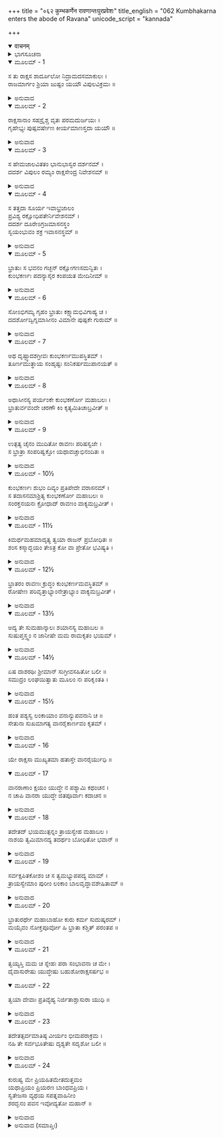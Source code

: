 +++
title = "०६२ कुम्भकर्णेन रावणान्तःपुरप्रवेशः"
title_english = "062 Kumbhakarna enters the abode of Ravana"
unicode_script = "kannada"

+++
<details open><summary>वाचनम्</summary>

<div class="audioEmbed"  caption="श्रीराम-हरिसीताराममूर्ति-घनपाठिभ्यां वचनम्" src="https://archive.org/download/Ramayana-recitation-Sriram-harisItArAmamUrti-Ghanapaati-v2/Kanda_6/Kanda_6_YK-062-Kumbhakarna_enters_the_abode_of_Ravana_0.mp3"></div>
</details>



<details><summary>ಭಾಗಸೂಚನಾ</summary>

ಅರಮನೆಗೆ ಬಂದ ಕುಂಭಕರ್ಣನಿಗೆ ರಾವಣನು ರಾಮನಿಂದ ಉಂಟಾದ ಭಯವನ್ನು ತಿಳಿಸಿ, ಶತ್ರುಸೈನ್ಯವನ್ನು ವಿನಾಶಗೊಳಿಸಲು ಅವನನ್ನು ಪ್ರೇರೇಪಿಸಿದನು
</details>

<details open><summary>ಮೂಲಮ್ - 1</summary>

ಸ ತು ರಾಕ್ಷಸ ಶಾರ್ದೂಲೋ ನಿದ್ರಾಮದಸಮಾಕುಲಃ ।  
ರಾಜಮಾರ್ಗಂ ಶ್ರಿಯಾ ಜುಷ್ಟಂ ಯಯೌ ವಿಪುಲವಿಕ್ರಮಃ ॥
</details>

<details><summary>ಅನುವಾದ</summary>

ಮಹಾಪರಾಕ್ರಮಿ ರಾಕ್ಷಸಶ್ರೇಷ್ಠನಾದ ಕುಂಭಕರ್ಣನು ನಿದ್ದೆಯಿಂದಲೂ, ಮದದಿಂದಲೂ ಉನ್ಮತ್ತನಂತಾಗಿ ಸಂಪದ್ಯುಕ್ತ ವಾದ ರಾಜಬೀದಿಯಲ್ಲಿ ಹೋಗುತ್ತಿದ್ದನು.॥1॥
</details>

<details open><summary>ಮೂಲಮ್ - 2</summary>

ರಾಕ್ಷಸಾನಾಂ ಸಹಸ್ರೈಶ್ಚ ವೃತಃ ಪರಮದುರ್ಜಯಃ ।  
ಗೃಹೇಭ್ಯಃ ಪುಷ್ಪವರ್ಷೇಣ ಕೀರ್ಯಮಾಣಸ್ತದಾ ಯಯೌ ॥
</details>

<details><summary>ಅನುವಾದ</summary>

ಅ ಪರಮದುರ್ಜಯ ವೀರನು ಸಾವಿರಾರು ರಾಕ್ಷಸರಿಂದ ಪರಿವೃತನಾಗಿ ಸಾಗುತ್ತಿದ್ದನು. ರಾಜಬೀದಿಯ ಪಕ್ಕದಲ್ಲಿದ್ದ ಮನೆಗಳಿಂದ ಅವನ ಮೇಲೆ ಹೂವುಗಳನ್ನು ಚೆಲ್ಲುತ್ತಿದ್ದರು.॥2॥
</details>

<details open><summary>ಮೂಲಮ್ - 3</summary>

ಸ ಹೇಮಜಾಲವಿತತಂ ಭಾನುಭಾಸ್ವರ ದರ್ಶನಮ್ ।  
ದದರ್ಶ ವಿಪುಲಂ ರಮ್ಯಂ ರಾಕ್ಷಸೇಂದ್ರ ನಿವೇಶನಮ್ ॥
</details>

<details><summary>ಅನುವಾದ</summary>

ಸ್ವರ್ಣಮಯ ಜಾಲರಿಗಳಿಂದ ಆಚ್ಛಾದಿತವಾದ, ಸೂರ್ಯನಂತೆ ಬೆಳಗುತ್ತಿದ್ದ ರಾಕ್ಷಸರಾಜ ರಾವಣನ ರಮಣೀಯ ವಿಶಾಲ ಅರಮನೆಯನ್ನು ನೋಡಿದನು.॥3॥
</details>

<details open><summary>ಮೂಲಮ್ - 4</summary>

ಸ ತತ್ತದಾ ಸೂರ್ಯ ಇವಾಭ್ರಜಾಲಂ  
ಪ್ರವಿಶ್ಯ ರಕ್ಷೋಧಿಪತೇರ್ನಿವೇಶನಮ್ ।  
ದದರ್ಶ ದೂರೇಽಗ್ರಜಮಾಸನಸ್ಥಂ  
ಸ್ವಯಂಭುವಂ ಶಕ್ರ ಇವಾಸನಸ್ಥಮ್ ॥
</details>

<details><summary>ಅನುವಾದ</summary>

ಸೂರ್ಯನು ಮೇಘಮಂಡಲವನ್ನು ಪ್ರವೇಶಿಸುವಂತೆ ಕುಂಭಕರ್ಣನು ರಾವಣನ ಅರಮನೆಯನ್ನು ಪ್ರವೇಶಿಸಿ, ದೇವೇಂದ್ರನು ದಿವ್ಯ ಕಮಲಾಸನದಲ್ಲಿ ವಿರಾಜಮಾನನಾದ ಸ್ವಯಂಭೂ ಬ್ರಹ್ಮನನ್ನು ದರ್ಶಿಸಿದಂತೆ ರಾಜ ಸಿಂಹಾಸನದಲ್ಲಿ ಕುಳಿತಿರುವ ತನ್ನಣ್ಣನನ್ನು ದೂರದಿಂದಲೇ ನೋಡಿದನು.॥4॥
</details>

<details open><summary>ಮೂಲಮ್ - 5</summary>

ಭ್ರಾತುಃ ಸ ಭವನಂ ಗಚ್ಛನ್ ರಕ್ಷೋಗಣಸಮನ್ವಿತಃ ।  
ಕುಂಭಕರ್ಣಃ  ಪದನ್ಯಾಸೈರ ಕಂಪಯತ ಮೇದಿನೀಮ್  ॥
</details>

<details><summary>ಅನುವಾದ</summary>

ರಾಕ್ಷಸರೊಂದಿಗೆ ಕುಂಭಕನು ತನ್ನಣ್ಣನ ಭವನವನ್ನು ಪ್ರವೇಶಿಸುವಾಗ ಅವನ ಪಾದಾಘಾತದಿಂದ ಭೂಮಿಯು ನಡುಗುತ್ತಿತ್ತು.॥5॥
</details>

<details open><summary>ಮೂಲಮ್ - 6</summary>

ಸೋಽಭಿಗಮ್ಯ ಗೃಹಂ ಭ್ರಾತುಃ ಕಕ್ಷ್ಯಾಮಭಿವಿಗಾಹ್ಯ ಚ ।  
ದದರ್ಶೋದ್ವಿಗ್ನಮಾಸೀನಂ ವಿಮಾನೇ ಪುಷ್ಪಕೇ ಗುರುಮ್ ॥
</details>

<details><summary>ಅನುವಾದ</summary>

ಅಣ್ಣನ ಭವನದ ಒಳ ಕಕ್ಷೆಯನ್ನು ಪ್ರವೇಶಿಸಿದಾಗ ಪುಷ್ಪಕವಿಮಾನದಲ್ಲಿ ವಿರಾಜನಾದ ರಾವಣನು ಉದ್ವಿಗ್ನ ಸ್ಥಿತಿಯಲ್ಲಿರುವುದನ್ನು ನೋಡಿದನು.॥6॥
</details>

<details open><summary>ಮೂಲಮ್ - 7</summary>

ಅಥ ದೃಷ್ಟ್ವಾದಶಗ್ರೀವಃ ಕುಂಭಕರ್ಣಮುಪಸ್ಥಿತಮ್ ।  
ತೂರ್ಣಮುತ್ಥಾಯ ಸಂಹೃಷ್ಟಃ ಸಂನಿಕರ್ಷಮುಪಾನಯತ್ ॥
</details>

<details><summary>ಅನುವಾದ</summary>

ಕುಂಭಕರ್ಣನು ಬಂದಿರುವುದನ್ನು ನೋಡಿ ದಶಕಂಠ ರಾವಣನು ಕೂಡಲೇ ಎದ್ದು ನಿಂತು, ಬಹಳ ಹರ್ಷದೊಂದಿಗೆ ಅವನನ್ನು ಬಳಿಗೆ ಕರೆದನು.॥7॥
</details>

<details open><summary>ಮೂಲಮ್ - 8</summary>

ಅಥಾಸೀನಸ್ಯ ಪರ್ಯಂಕೇ ಕುಂಭಕರ್ಣೋ ಮಹಾಬಲಃ ।  
ಭ್ರಾತುರ್ವವಂದೇ ಚರಣೌ ಕಿಂ ಕೃತ್ಯಮಿತಿಚಾಬ್ರವೀತ್ ॥
</details>

<details><summary>ಅನುವಾದ</summary>

ಮಹಾಬಲಿ ಕುಂಭಕರ್ಣನು ಸಿಂಹಾಸನದಲ್ಲಿ ಕುಳಿತಿರುವ ಅಣ್ಣನ ಪಾದಗಳಲ್ಲಿ ವಂದಿಸಿಕೊಂಡು- ‘ಯಾವ ಕಾರ್ಯ ಉಪಸ್ಥಿತವಾಗಿದೆ? ನನ್ನಿಂದೇನಾಗಬೇಕು?’ ಎಂದು ಕೇಳಿದನು.॥8॥
</details>

<details open><summary>ಮೂಲಮ್ - 9</summary>

ಉತ್ಪತ್ಯ ಚೈನಂ ಮುದಿತೋ ರಾವಣಃ ಪರಿಷಸ್ವಜೇ ।  
ಸ ಭ್ರಾತ್ರಾ ಸಂಪರಿಷ್ವಕ್ತೋ ಯಥಾವಚ್ಚಾಭಿನಂದಿತಃ ॥
</details>

<details><summary>ಅನುವಾದ</summary>

ರಾವಣನು ನೆಗೆದು ಮುಂದೆ ಬಂದು ಸಂತೋಷದಿಂದ ಕುಂಭಕರ್ಣನನ್ನು ಅಪ್ಪಿಕೊಂಡನು. ರಾವಣನು ಅವನನ್ನು ಆಲಂಗಿಸಿಕೊಂಡು ಅಭಿನಂದಿಸಿದನು.॥9॥
</details>

<details open><summary>ಮೂಲಮ್ - 10½</summary>

ಕುಂಭಕರ್ಣಃ ಶುಭಂ ದಿವ್ಯಂ ಪ್ರತಿಪೇದೇ ವರಾಸನಮ್ ।  
ಸ ತದಾಸನಮಾಶ್ರಿತ್ಯ ಕುಂಭಕರ್ಣೋ ಮಹಾಬಲಃ ॥  
ಸಂರಕ್ತನಯನಃ ಕ್ರೋಧಾದ್ ರಾವಣಂ ವಾಕ್ಯಮಬ್ರವೀತ್ ।
</details>

<details><summary>ಅನುವಾದ</summary>

ಬಳಿಕ ಕುಂಭಕರ್ಣನು ಸುಂದರ ದಿವ್ಯಸಿಂಹಾಸನದಲ್ಲಿ ಕುಳಿತು, ಮಹಾ ಬಲಿ ಕುಂಭಕರ್ಣನು ಕ್ರೋಧದಿಂದ ಕಣ್ಣುಕೆಂಪಗಾಗಿಸಿ ರಾವಣನಲ್ಲಿ ಕೇಳಿದನು.॥10½॥
</details>

<details open><summary>ಮೂಲಮ್ - 11½</summary>

ಕಿಮರ್ಥಮಹಮಾದೃತ್ಯ ತ್ವಯಾ ರಾಜನ್ ಪ್ರಬೋಧಿತಃ ॥  
ಶಂಸ ಕಸ್ಮಾದ್ಭಯಂ ತೇಽತ್ರ ಕೋ ವಾ ಪ್ರೇತೋ ಭವಿಷ್ಯತಿ ।
</details>

<details><summary>ಅನುವಾದ</summary>

ರಾಜನೇ! ಯಾವುದಕ್ಕಾಗಿ ನೀನು ತುಂಬಾ ಆದರದೊಂದಿಗೆ ನನ್ನನ್ನು ಏಕೆ ಎಚ್ಚರಿಸಿದೆ? ನಿನಗೆ ಯಾರಿಂದ ಭಯ ಉಂಟಾಗಿದೆ? ಎಂದು ಹೇಳು. ಯಾರು ಪರಲೋಕದ ಪಥಿಕನಾಗುವನು.॥11½॥
</details>

<details open><summary>ಮೂಲಮ್ - 12½</summary>

ಭ್ರಾತರಂ ರಾವಣಃ ಕ್ರುದ್ಧಂ ಕುಂಭಕರ್ಣಮವಸ್ಥಿತಮ್ ॥  
ರೋಷೇಣ ಪರಿವೃತ್ತಾಭ್ಯಾಂನೇತ್ರಾಭ್ಯಾಂ ವಾಕ್ಯಮಬ್ರವೀತ್ ।
</details>

<details><summary>ಅನುವಾದ</summary>

ಆಗ ರಾವಣನು ತನ್ನ ಬಳಿ ಕುಪಿತನಾಗಿ ಕುಳಿತಿರುವ ಕುಂಭಕರ್ಣನಲ್ಲಿ ರೋಷದಿಂದ ಉರಿಯುವ ಕಣ್ಣುಗಳಿಂದ ಹೇಳಿದ.॥12½॥
</details>

<details open><summary>ಮೂಲಮ್ - 13½</summary>

ಅದ್ಯ ತೇ ಸುಮಹಾನ್ಕಾಲಃ ಶಯಾನಸ್ಯ ಮಹಾಬಲ ॥  
ಸುಷುಪ್ತಸ್ತ್ವಂ ನ ಜಾನೀಷೇ ಮಮ ರಾಮಕೃತಂ ಭಯಮ್ ।
</details>

<details><summary>ಅನುವಾದ</summary>

ಮಹಾಬಲಿ ವೀರನೇ! ನೀನು ಮಲಗಿ ಬಹಳ ಸಮಯ ಕಳೆಯಿತು. ನೀನು ಗಾಢನಿದ್ರೆಯಲ್ಲಿ ಮುಳುಗಿದ್ದರಿಂದ ರಾಮನಿಂದ ನನಗೆ ಭಯ ಉಂಟಾದುದು ನಿನಗೆ ತಿಳಿಯದೆ ಹೋಯಿತು.॥13½॥
</details>

<details open><summary>ಮೂಲಮ್ - 14½</summary>

ಏಷ ದಾಶರಥಿಃ ಶ್ರೀಮಾನ್ ಸುಗ್ರೀವಸಹಿತೋ ಬಲೀ ॥  
ಸಮುದ್ರಂ ಲಂಘಯಿತ್ವಾತು ಮೂಲಂ ನಃ ಪರಿಕೃಂತತಿ ।
</details>

<details><summary>ಅನುವಾದ</summary>

ಈ ದಶರಥಕುಮಾರ ಬಲಿಷ್ಠ ಶ್ರೀಮಾನ್ ರಾಮನು ಸುಗ್ರೀವನೊಂದಿಗೆ ಸಮುದ್ರವನ್ನು ದಾಟಿ ಇಲ್ಲಿಗೆ ಬಂದಿರುವನು ಹಾಗೂ ನಮ್ಮ ಕುಲವನ್ನು ವಿನಾಶಗೊಳಿಸುತ್ತಿದ್ದಾನೆ.॥14½॥
</details>

<details open><summary>ಮೂಲಮ್ - 15½</summary>

ಹಂತ ಪಶ್ಯಸ್ವ ಲಂಕಾಯಾಂ ವನಾನ್ಯುಪವನಾನಿ ಚ ॥  
ಸೇತುನಾ ಸುಖಮಾಗತ್ಯ ವಾನರೈಕಾರ್ಣವಂ ಕೃತಮ್ ।
</details>

<details><summary>ಅನುವಾದ</summary>

ಅಯ್ಯೋ! ನೋಡು, ಸಮುದ್ರಕ್ಕೆ ಸೇತುವೆ ಕಟ್ಟಿ ಸುಖವಾಗಿ ಇಲ್ಲಿಗೆ ಬಂದಿರುವ ವಾನರರು ಲಂಕೆಯ ಸಮಸ್ತ ವನ, ಉಪವನಗಳನ್ನು ಸಮುದ್ರಮಯವನ್ನಾಗಿ ಮಾಡಿಬಿಟ್ಟಿದ್ದಾರೆ. ಇಲ್ಲಿ ವಾನರರೂಪೀ ಸಮುದ್ರವೇ ಉಂಟಾದಂತಿದೆ.॥15½॥
</details>

<details open><summary>ಮೂಲಮ್ - 16</summary>

ಯೇ ರಾಕ್ಷಸಾ ಮುಖ್ಯತಮಾ ಹತಾಸ್ತೇ ವಾನರೈರ್ಯುಧಿ ॥
</details>

<details open><summary>ಮೂಲಮ್ - 17</summary>

ವಾನರಾಣಾಂ ಕ್ಷಯಂ ಯುದ್ಧೇ ನ ಪಶ್ಯಾಮಿ ಕಥಂಚನ  ।  
ನ ಚಾಪಿ ವಾನರಾ ಯುದ್ಧೇ ಜಿತಪೂರ್ವಾಃ ಕದಾಚನ ॥
</details>

<details><summary>ಅನುವಾದ</summary>

ನಮ್ಮ ಮುಖ್ಯ ಮುಖ್ಯ ವೀರ ರಾಕ್ಷಸರನ್ನು ವಾನರರು ಯುದ್ಧದಲ್ಲಿ ಕೊಂದುಹಾಕಿದರು. ಆದರೆ ಯುದ್ಧದಲ್ಲಿ ವಾನರ ಸಂಹಾರವಾಗುವುದನ್ನು ನಾನು ನೋಡಿಲ್ಲ. ರಣದಲ್ಲಿ ಯಾವ ವಾನರರೂ ಪರಾಜಿತರಾಗುವುದಿಲ್ಲ.॥16-17॥
</details>

<details open><summary>ಮೂಲಮ್ - 18</summary>

ತದೇತದ್ ಭಯಮುತ್ಪನ್ನಂ ತ್ರಾಯಸ್ವೇಹ ಮಹಾಬಲ  ।  
ನಾಶಯ ತ್ವಮಿಮಾನದ್ಯ ತದರ್ಥಂ ಬೋಧಿತೋ ಭವಾನ್ ॥
</details>

<details><summary>ಅನುವಾದ</summary>

ಮಹಾಬಲಿ ವೀರನೇ! ಈಗ ನಮ್ಮ ಮೇಲೆ ಇದೇ ಭಯ ಬಂದೆರಗಿದೆ. ನೀನು ಇದರಿಂದ ನಮ್ಮನ್ನು ರಕ್ಷಿಸು. ಇಂದೇ ಈ ವಾನರರನ್ನು ನಾಶಗೊಳಿಸು. ಅದಕ್ಕಾಗಿ ನಿನ್ನನ್ನು ಎಬ್ಬಿಸಿರುವುದು.॥18॥
</details>

<details open><summary>ಮೂಲಮ್ - 19</summary>

ಸರ್ವಕ್ಷಪಿತಕೋಶಂ ಚ ಸ ತ್ವಮಭ್ಯುಪಪದ್ಯ ಮಾಮ್ ।  
ತ್ರಾಯಸ್ವೇಮಾಂ ಪುರೀಂ ಲಂಕಾಂ ಬಾಲವೃದ್ಧಾವಶೇಷಿತಾಮ್  ॥
</details>

<details><summary>ಅನುವಾದ</summary>

ನಮ್ಮ ಭಂಡಾರವೆಲ್ಲ ಬರಿದಾಗಿದೆ. ಇದನ್ನು ಗಮನಿಸಿ ಬಾಲಕರು ಮತ್ತು ವೃದ್ಧರೇ ಉಳಿದುಕೊಂಡಿರುವ ಈ ಲಂಕಾಪಟ್ಟಣವನ್ನು ನೀನು ರಕ್ಷಿಸು.॥19॥
</details>

<details open><summary>ಮೂಲಮ್ - 20</summary>

ಭ್ರಾತುರರ್ಥೇ ಮಹಾಬಾಹೋ ಕುರು ಕರ್ಮ ಸುದುಷ್ಕರಮ್ ।  
ಮಯೈವಂ ನೋಕ್ತಪೂರ್ವೋ ಹಿ ಭ್ರಾತಾ ಕಶ್ಚಿತ್ ಪರಂತಪ ॥
</details>

<details><summary>ಅನುವಾದ</summary>

ಮಹಾಬಾಹೋ! ನಿನ್ನ ಈ ಅಣ್ಣನಿಗಾಗಿ ಅತ್ಯಂತ ದುಷ್ಕರ ಪರಾಕ್ರಮವನ್ನು ತೋರು, ಪರಂತಪ! ಈ ಮೊದಲ ಎಂದಿಗೂ ಯಾವುದೇ ತಮ್ಮನಲ್ಲಿ ನಾನು ಇಂತಹ ಬೇಡಿಕೆ ಮಾಡಲಿಲ್ಲ.॥20॥
</details>

<details open><summary>ಮೂಲಮ್ - 21</summary>

ತ್ವಯ್ಯಸ್ತಿ ಮಮ ಚ ಸ್ನೇಹಃ ಪರಾ ಸಂಭಾವನಾ ಚ ಮೇ ।  
ದೈವಾಸುರೇಷು ಯುದ್ಧೇಷು ಬಹುಶೋರಾಕ್ಷಸರ್ಷಭ ॥
</details>

<details open><summary>ಮೂಲಮ್ - 22</summary>

ತ್ವಯಾ ದೇವಾಃ ಪ್ರತಿವ್ಯೆಹ್ಯ ನಿರ್ಜಿತಾಶ್ಚಾಸುರಾ ಯುಧಿ ॥
</details>

<details><summary>ಅನುವಾದ</summary>

ನಿನ್ನ ಮೇಲೆ ಅತ್ಯಧಿಕ ಸ್ನೇಹವಿದ್ದು, ನಿನ್ನಲ್ಲಿ ಭಾರೀ ಆಸೆ ಇಟ್ಟಿದ್ದೇನೆ. ರಾಕ್ಷಸಶ್ರೇಷ್ಠನೇ! ನೀನು ದೇವಾಸುರ ಸಂಗ್ರಾಮದಲ್ಲಿ ಅನೇಕ ಬಾರಿ ಶತ್ರುಪಕ್ಷದಲ್ಲಿ ನಿಂತು ದೇವಾಸುರರನ್ನು ಪರಾಜಯಗೊಳಿಸಿರುವೆ.॥21-22॥
</details>

<details open><summary>ಮೂಲಮ್ - 23</summary>

ತದೇತತ್ಸರ್ವಮಾತಿಷ್ಠ ವೀರ್ಯಂ ಭೀಮಪರಾಕ್ರಮ ।  
ನಹಿ ತೇ ಸರ್ವಭೂತೇಷು ದೃಶ್ಯತೇ ಸದೃಶೋ ಬಲೀ ॥
</details>

<details><summary>ಅನುವಾದ</summary>

ಭಯಂಕರ ಪರಾಕ್ರಮಿ ವೀರನೇ ! ನೀನೇ ಈ ಪರಾಕ್ರಮ ಪೂರ್ಣಕಾರ್ಯವನ್ನು ನೆರವೇರಿಸಬೇಕು. ಏಕೆಂದರೆ ಸಮಸ್ತ ಪ್ರಾಣಿಗಳಲ್ಲಿ ನಿನ್ನಂತಹ ಬಲವಂತನು ನನಗೆ ಬೇರೆ ಯಾರೂ ಕಾಣುವುದಿಲ್ಲ.॥23॥
</details>

<details open><summary>ಮೂಲಮ್ - 24</summary>

ಕುರುಷ್ವ ಮೇ ಪ್ರಿಯಹಿತಮೇತದುತ್ತಮಂ  
ಯಥಾಪ್ರಿಯಂ ಪ್ರಿಯರಣ ಬಾಂಧವಪ್ರಿಯ ।  
ಸ್ವತೇಜಸಾ ವ್ಯಥಯ ಸಪತ್ನವಾಹಿನೀಂ  
ಶರದ್ಘನಂ ಪವನ ಇವೋದ್ಯತೋ ಮಹಾನ್ ॥
</details>

<details><summary>ಅನುವಾದ</summary>

ನೀನು ಯುದ್ಧ ಪ್ರಿಯನೇ ಆಗಿರುವೆ. ತನ್ನ ಬಂಧು-ಬಾಂಧವರನ್ನು ಪ್ರೀತಿಸುವವನಾಗಿರುವೆ. ಈಗ ನೀನು ನನ್ನ ಈ ಉತ್ತಮವಾದ ಪ್ರಿಯ ಕಾರ್ಯವನ್ನು ಮಾಡು. ತನ್ನ ತೇಜದಿಂದ ಶತ್ರು ಸೈನ್ಯವನ್ನು ವೇಗವಾಗಿ ಬೀಸಿದ ಪ್ರಚಂಡವಾಯು ಶರದ್ ಋತುವಿನ ಮೋಡಗಳನ್ನು ಭಿನ್ನಭಿನ್ನ ಮಾಡುವಂತೆ, ವ್ಯಥಿತಗೊಳಿಸು.॥24॥
</details>

<details><summary>ಅನುವಾದ (ಸಮಾಪ್ತಿಃ)</summary>

ಶ್ರೀವಾಲ್ಮೀಕಿ ವಿರಚಿತ ಆರ್ಷರಾಮಾಯಣ ಆದಿಕಾವ್ಯದ ಯುದ್ಧಕಾಂಡದಲ್ಲಿ ಅರವತ್ತೆರಡನೆಯ ಸರ್ಗ ಪೂರ್ಣವಾಯಿತು.॥62॥
</details>
